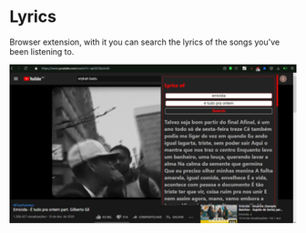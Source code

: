 # Lyrics

Browser extension, with it you can search the lyrics of the songs you've been listening to.

![example](./icons/demo.jpg)
